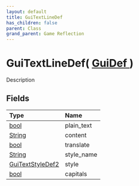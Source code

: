 ```yaml
---
layout: default
title: GuiTextLineDef
has_children: false
parent: Class
grand_parent: Game Reflection
---
```

# GuiTextLineDef( [ GuiDef ](/docs/game-reflection/classes/gui_def) )
Description 

## Fields

| Type | Name |
|:-------------|:--------------|
| [bool](/docs/game-reflection/components/bool) | plain_text |
| [String](/docs/game-reflection/components/string) | content |
| [bool](/docs/game-reflection/components/bool) | translate |
| [String](/docs/game-reflection/components/string) | style_name |
| [GuiTextStyleDef2](/docs/game-reflection/components/gui_text_style_def2) | style |
| [bool](/docs/game-reflection/components/bool) | capitals |

